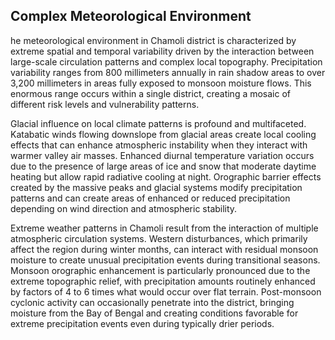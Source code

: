 ## Complex Meteorological Environment

he meteorological environment in Chamoli district is characterized by extreme spatial and temporal variability driven by the interaction between large-scale circulation patterns and complex local topography. Precipitation variability ranges from 800 millimeters annually in rain shadow areas to over 3,200 millimeters in areas fully exposed to monsoon moisture flows. This enormous range occurs within a single district, creating a mosaic of different risk levels and vulnerability patterns.

Glacial influence on local climate patterns is profound and multifaceted. Katabatic winds flowing downslope from glacial areas create local cooling effects that can enhance atmospheric instability when they interact with warmer valley air masses. Enhanced diurnal temperature variation occurs due to the presence of large areas of ice and snow that moderate daytime heating but allow rapid radiative cooling at night. Orographic barrier effects created by the massive peaks and glacial systems modify precipitation patterns and can create areas of enhanced or reduced precipitation depending on wind direction and atmospheric stability.

Extreme weather patterns in Chamoli result from the interaction of multiple atmospheric circulation systems. Western disturbances, which primarily affect the region during winter months, can interact with residual monsoon moisture to create unusual precipitation events during transitional seasons. Monsoon orographic enhancement is particularly pronounced due to the extreme topographic relief, with precipitation amounts routinely enhanced by factors of 4 to 6 times what would occur over flat terrain. Post-monsoon cyclonic activity can occasionally penetrate into the district, bringing moisture from the Bay of Bengal and creating conditions favorable for extreme precipitation events even during typically drier periods.
